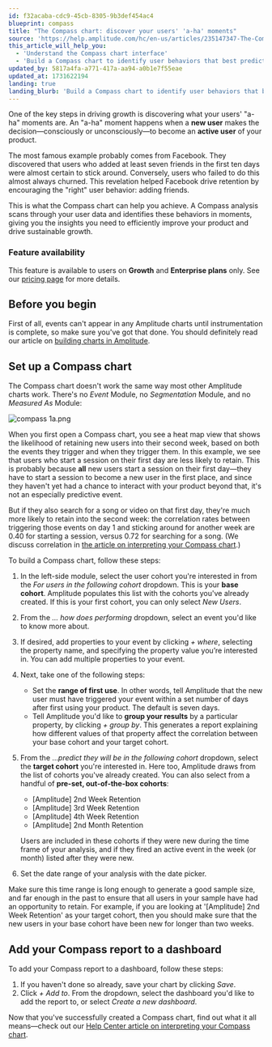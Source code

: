 ```yaml
---
id: f32acaba-cdc9-45cb-8305-9b3def454ac4
blueprint: compass
title: "The Compass chart: discover your users' 'a-ha' moments"
source: 'https://help.amplitude.com/hc/en-us/articles/235147347-The-Compass-chart-discover-your-users-a-ha-moments'
this_article_will_help_you:
  - 'Understand the Compass chart interface'
  - 'Build a Compass chart to identify user behaviors that best predict retention'
updated_by: 5817a4fa-a771-417a-aa94-a0b1e7f55eae
updated_at: 1731622194
landing: true
landing_blurb: 'Build a Compass chart to identify user behaviors that best predict retention'
---
```

One of the key steps in driving growth is discovering what your users' "a-ha" moments are. An "a-ha" moment happens when a **new user** makes the decision—consciously or unconsciously—to become an **active user** of your product.

The most famous example probably comes from Facebook. They discovered that users who added at least seven friends in the first ten days were almost certain to stick around. Conversely, users who failed to do this almost always churned. This revelation helped Facebook drive retention by encouraging the "right" user behavior: adding friends. 

This is what the Compass chart can help you achieve. A Compass analysis scans through your user data and identifies these behaviors in moments, giving you the insights you need to efficiently improve your product and drive sustainable growth.

### Feature availability

This feature is available to users on **Growth** and **Enterprise plans** only. See our [pricing page](https://amplitude.com/pricing) for more details.

## Before you begin

First of all, events can't appear in any Amplitude charts until instrumentation is complete, so make sure you've got that done. You should definitely read our article on [building charts in Amplitude](/docs/get-started/helpful-definitions).

## Set up a Compass chart

The Compass chart doesn't work the same way most other Amplitude charts work. There's no *Event* Module, no *Segmentation* Module, and no *Measured As* Module:

  ![compass 1a.png](/docs/output/img/compass/compass-1a.png)

When you first open a Compass chart, you see a heat map view that shows the likelihood of retaining new users into their second week, based on both the events they trigger and when they trigger them. In this example, we see that users who start a session on their first day are less likely to retain. This is probably because **all** new users start a session on their first day—they have to start a session to become a new user in the first place, and since they haven't yet had a chance to interact with your product beyond that, it's not an especially predictive event.

But if they also search for a song or video on that first day, they're much more likely to retain into the second week: the correlation rates between triggering those events on day 1 and sticking around for another week are 0.40 for starting a session, versus 0.72 for searching for a song. (We discuss correlation in [the article on interpreting your Compass chart](/docs/analytics/charts/compass/compass-interpret-1).)

To build a Compass chart, follow these steps:

1. In the left-side module, select the user cohort you're interested in from the *For users in the following cohort* dropdown. This is your **base cohort**. Amplitude populates this list with the cohorts you've already created. If this is your first cohort, you can only select *New Users*.
2. From the *... how does performing* dropdown, select an event you'd like to know more about.
3. If desired, add properties to your event by clicking *+ where*, selecting the property name, and specifying the property value you’re interested in. You can add multiple properties to your event.
4. Next, take one of the following steps:

      * Set the **range of first use**. In other words, tell Amplitude that the new user must have triggered your event within a set number of days after first using your product. The default is seven days.
      * Tell Amplitude you'd like to **group your results** by a particular property, by clicking *+ group by*. This generates a report explaining how different values of that property affect the correlation between your base cohort and your target cohort.

5. From the ...*predict they will be in the following cohort* dropdown, select the **target cohort** you're interested in. Here too, Amplitude draws from the list of cohorts you've already created. You can also select from a handful of **pre-set, out-of-the-box cohorts**:

      * [Amplitude] 2nd Week Retention
      * [Amplitude] 3rd Week Retention
      * [Amplitude] 4th Week Retention
      * [Amplitude] 2nd Month Retention

	Users are included in these cohorts if they were new during the time frame of your analysis, and if they fired an active event in the week (or month) listed after they were new.

1. Set the date range of your analysis with the date picker.

Make sure this time range is long enough to generate a good sample size, and far enough in the past to ensure that all users in your sample have had an opportunity to retain. For example, if you are looking at '[Amplitude] 2nd Week Retention' as your target cohort, then you should make sure that the new users in your base cohort have been new for longer than two weeks.

## Add your Compass report to a dashboard

To add your Compass report to a dashboard, follow these steps:

1. If you haven't done so already, save your chart by clicking *Save*.
2. Click *+ Add to*. From the dropdown, select the dashboard you'd like to add the report to, or select *Create a new dashboard*.

Now that you've successfully created a Compass chart, find out what it all means—check out our [Help Center article on interpreting your Compass chart](/docs/analytics/charts/compass/compass-interpret-1).